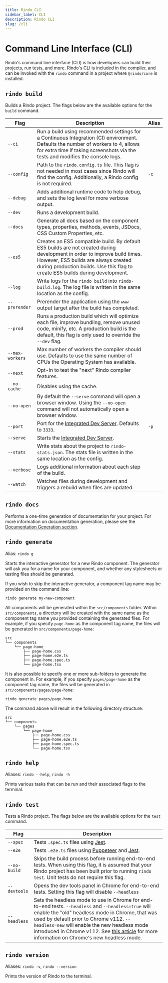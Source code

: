 ```yaml
---
title: Rindo CLI
sidebar_label: CLI
description: Rindo CLI
slug: /cli
---
```


# Command Line Interface (CLI)

Rindo's command line interface (CLI) is how developers can build their projects, run tests, and more.
Rindo's CLI is included in the compiler, and can be invoked with the `rindo` command in a project where `@rindo/core` is installed.

## `rindo build`

Builds a Rindo project. The flags below are the available options for the `build` command.

| Flag            | Description                                                                                                                                                                                                                                        | Alias |
| --------------- | -------------------------------------------------------------------------------------------------------------------------------------------------------------------------------------------------------------------------------------------------- | ----- |
| `--ci`          | Run a build using recommended settings for a Continuous Integration (CI) environment. Defaults the number of workers to 4, allows for extra time if taking screenshots via the tests and modifies the console logs.                                |       |
| `--config`      | Path to the `rindo.config.ts` file. This flag is not needed in most cases since Rindo will find the config. Additionally, a Rindo config is not required.                                                                                          | `-c`  |
| `--debug`       | Adds additional runtime code to help debug, and sets the log level for more verbose output.                                                                                                                                                        |       |
| `--dev`         | Runs a development build.                                                                                                                                                                                                                          |       |
| `--docs`        | Generate all docs based on the component types, properties, methods, events, JSDocs, CSS Custom Properties, etc.                                                                                                                                   |       |
| `--es5`         | Creates an ES5 compatible build. By default ES5 builds are not created during development in order to improve build times. However, ES5 builds are always created during production builds. Use this flag to create ES5 builds during development. |       |
| `--log`         | Write logs for the `rindo build` into `rindo-build.log`. The log file is written in the same location as the config.                                                                                                                               |       |
| `--prerender`   | Prerender the application using the `www` output target after the build has completed.                                                                                                                                                             |       |
| `--prod`        | Runs a production build which will optimize each file, improve bundling, remove unused code, minify, etc. A production build is the default, this flag is only used to override the `--dev` flag.                                                  |       |
| `--max-workers` | Max number of workers the compiler should use. Defaults to use the same number of CPUs the Operating System has available.                                                                                                                         |       |
| `--next`        | Opt-in to test the "next" Rindo compiler features.                                                                                                                                                                                                 |       |
| `--no-cache`    | Disables using the cache.                                                                                                                                                                                                                          |       |
| `--no-open`     | By default the `--serve` command will open a browser window. Using the `--no-open` command will not automatically open a browser window.                                                                                                           |       |
| `--port`        | Port for the [Integrated Dev Server](./dev-server.md). Defaults to `3333`.                                                                                                                                                                         | `-p`  |
| `--serve`       | Starts the [Integrated Dev Server](./dev-server.md).                                                                                                                                                                                               |       |
| `--stats`       | Write stats about the project to `rindo-stats.json`. The stats file is written in the same location as the config.                                                                                                                                 |       |
| `--verbose`     | Logs additional information about each step of the build.                                                                                                                                                                                          |       |
| `--watch`       | Watches files during development and triggers a rebuild when files are updated.                                                                                                                                                                    |       |

## `rindo docs`

Performs a one-time generation of documentation for your project.
For more information on documentation generation, please see the [Documentation Generation section](../documentation-generation/01-overview.md).

## `rindo generate`

Alias: `rindo g`

Starts the interactive generator for a new Rindo component.
The generator will ask you for a name for your component, and whether any stylesheets or testing files should be generated.

If you wish to skip the interactive generator, a component tag name may be provided on the command line:

```shell
rindo generate my-new-component
```

All components will be generated within the `src/components` folder.
Within `src/components`, a directory will be created with the same name as the component tag name you provided containing the generated files.
For example, if you specify `page-home` as the component tag name, the files will be generated in `src/components/page-home`:

```plain
src
└── components
    └── page-home
        ├── page-home.css
        ├── page-home.e2e.ts
        ├── page-home.spec.ts
        └── page-home.tsx
```

It is also possible to specify one or more sub-folders to generate the component in.
For example, if you specify `pages/page-home` as the component tag name, the files will be generated in `src/components/pages/page-home`:

```shell
rindo generate pages/page-home
```

The command above will result in the following directory structure:

```plain
src
└── components
    └── pages
        └── page-home
            ├── page-home.css
            ├── page-home.e2e.ts
            ├── page-home.spec.ts
            └── page-home.tsx
```

## `rindo help`

Aliases: `rindo --help`, `rindo -h`

Prints various tasks that can be run and their associated flags to the terminal.

## `rindo test`

Tests a Rindo project. The flags below are the available options for the `test` command.

| Flag         | Description                                                                                                                                                                                                                                                                                                                                                                                              |
| ------------ | -------------------------------------------------------------------------------------------------------------------------------------------------------------------------------------------------------------------------------------------------------------------------------------------------------------------------------------------------------------------------------------------------------- |
| `--spec`     | Tests `.spec.ts` files using [Jest](https://jestjs.io/).                                                                                                                                                                                                                                                                                                                                                 |
| `--e2e`      | Tests `.e2e.ts` files using [Puppeteer](https://developers.google.com/web/tools/puppeteer) and [Jest](https://jestjs.io/).                                                                                                                                                                                                                                                                               |
| `--no-build` | Skips the build process before running end-to-end tests. When using this flag, it is assumed that your Rindo project has been built prior to running `rindo test`. Unit tests do not require this flag.                                                                                                                                                                                                  |
| `--devtools` | Opens the dev tools panel in Chrome for end-to-end tests. Setting this flag will disable `--headless`                                                                                                                                                                                                                                                                                                    |
| `--headless` | Sets the headless mode to use in Chrome for end-to-end tests. `--headless` and `--headless=true` will enable the "old" headless mode in Chrome, that was used by default prior to Chrome v112. `--headless=new` will enable the new headless mode introduced in Chrome v112. See [this article](https://developer.chrome.com/articles/new-headless/) for more information on Chrome's new headless mode. |

## `rindo version`

Aliases: `rindo -v`, `rindo --version`

Prints the version of Rindo to the terminal.
